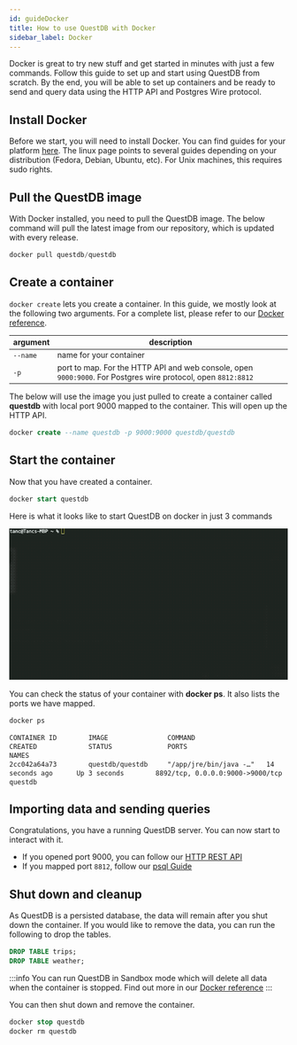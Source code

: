 ```yaml
---
id: guideDocker
title: How to use QuestDB with Docker
sidebar_label: Docker
---
```



Docker is great to try new stuff and get started in minutes with just a few commands. Follow this guide to set up and start using QuestDB from scratch. By the end, you will be able to set up containers and be ready to 
send and query data using the HTTP API and Postgres Wire protocol.

## Install Docker
Before we start, you will need to install Docker. 
You can find guides for your platform [here](https://docs.docker.com/get-docker/). 
The linux page points to several guides depending on your distribution (Fedora, Debian, Ubuntu, etc). For Unix machines, this requires sudo rights.

## Pull the QuestDB image
With Docker installed, you need to pull the QuestDB image. The below command will pull the latest image from our repository, which is updated with every release.

```sql title="Pull the latest image"
docker pull questdb/questdb
```

## Create a container
`docker create` lets you create a container. 
In this guide, we mostly look at the following two arguments. For a complete list, please refer to our [Docker reference](dockerReference.md).

| argument | description |
|---|---|
|`--name` | name for your container |
|`-p` | port to map. For the HTTP API and web console, open `9000:9000`. For Postgres wire protocol, open `8812:8812`|

The below will use the image you just pulled to create a container called **questdb** with local port 9000 mapped to the container. This will open up the HTTP API.

```sql title="Create a container"
docker create --name questdb -p 9000:9000 questdb/questdb
```


## Start the container
Now that you have created a container.
```sql title="Start the container"
docker start questdb
```
Here is what it looks like to start QuestDB on docker in just 3 commands

![docker gif](/static/img/doc/dockergif.gif)

You can check the status of your container with **docker ps**. It also lists the ports we have mapped.

```sql title="Check existing containers"
docker ps
```

```shell script
CONTAINER ID        IMAGE               COMMAND                  CREATED             STATUS              PORTS                              NAMES
2cc042a64a73        questdb/questdb     "/app/jre/bin/java -…"   14 seconds ago      Up 3 seconds        8892/tcp, 0.0.0.0:9000->9000/tcp   questdb
```

## Importing data and sending queries
Congratulations, you have a running QuestDB server. You can now start to interact with it. 
- If you opened port 9000, you can follow our [HTTP REST API](guidePSQL.md)
- If you mapped port `8812`, follow our [psql Guide](guidePSQL.md)


## Shut down and cleanup
As QuestDB is a persisted database, the data will remain after you shut down the container. If you would like to remove the data, you can run the following to drop the tables.
```sql title="Remove tables"
DROP TABLE trips;
DROP TABLE weather;
```

:::info
You can run QuestDB in Sandbox mode which will delete all data when the container is stopped. Find out more in 
our [Docker reference](dockerReference.md)
:::

You can then shut down and remove the container.
```sql title="Stop and remove the container"
docker stop questdb  
docker rm questdb
```
